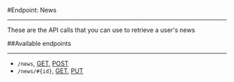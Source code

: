 #Endpoint: News
***

These are the API calls that you can use to retrieve a user's news

##Available endpoints
***
* `/news`, [GET](news/GET_news.md#files), [POST](news/POST_news.md#files)
* `/news/#{id}`, [GET](news/GET_news_id.md#files), [PUT](news/PUT_news_id.md#files)